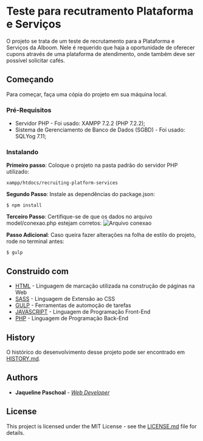 # Teste para recutramento Plataforma e Serviços

O projeto se trata de um teste de recrutamento para a Plataforma e Serviços da Alboom.
Nele é requerido que haja a oportunidade de oferecer cupons através de uma plataforma
de atendimento, onde também deve ser possível solicitar cafés.

## Começando

Para começar, faça uma cópia do projeto em sua máquina local.

### Pré-Requisitos
* Servidor PHP - Foi usado: XAMPP 7.2.2 (PHP 7.2.2);
* Sistema de Gerenciamento de Banco de Dados (SGBD) - Foi usado: SQLYog 7.11;

### Instalando

**Primeiro passo**: Coloque o projeto na pasta padrão do servidor PHP utilizado:

```
xampp/htdocs/recruiting-platform-services
```

**Segundo Passo**: Instale as dependências do package.json:

```
$ npm install
```

**Terceiro Passo**: Certifique-se de que os dados no arquivo model/conexao.php estejam corretos:
![Arquivo conexao](http://i65.tinypic.com/rh086r.png)


**Passo Adicional**: Caso queira fazer alterações na folha de estilo do projeto, rode no terminal antes:

```
$ gulp
```

## Construido com

* [HTML](https://www.w3schools.com/html/) - Linguagem de marcação utilizada na construção de páginas na Web
* [SASS](https://sass-lang.com/) - Linguagem de Extensão ao CSS
* [GULP](https://gulpjs.com/) - Ferramentas de automoção de tarefas
* [JAVASCRIPT](https://www.javascript.com/) - Linguagem de Programação Front-End
* [PHP](https://secure.php.net/manual/pt_BR/intro-whatis.php) - Linguagem de Programação Back-End

## History
O histórico do desenvolvimento desse projeto pode ser encontrado em [HISTORY.md](HISTORY.md).


## Authors

* **Jaqueline Paschoal** - [*Web Developer*](https://github.com/jaquepaschoal)


## License

This project is licensed under the MIT License - see the [LICENSE.md](LICENSE.md) file for details.
